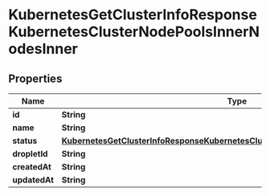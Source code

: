 

# KubernetesGetClusterInfoResponseKubernetesClusterNodePoolsInnerNodesInner


## Properties

| Name | Type | Description | Notes |
|------------ | ------------- | ------------- | -------------|
|**id** | **String** |  |  [optional] |
|**name** | **String** |  |  [optional] |
|**status** | [**KubernetesGetClusterInfoResponseKubernetesClusterNodePoolsInnerNodesInnerStatus**](KubernetesGetClusterInfoResponseKubernetesClusterNodePoolsInnerNodesInnerStatus.md) |  |  [optional] |
|**dropletId** | **String** |  |  [optional] |
|**createdAt** | **String** |  |  [optional] |
|**updatedAt** | **String** |  |  [optional] |



